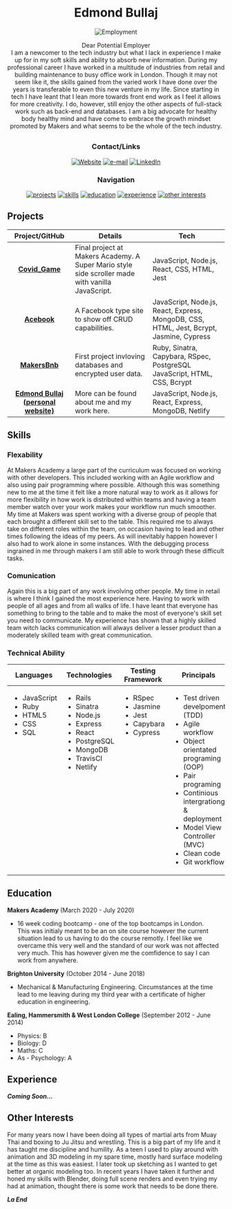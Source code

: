 <div align="center">

# Edmond Bullaj

![Employment](https://img.shields.io/badge/Employment_Status-Searching-red)

Dear Potential Employer  
I am a newcomer to the tech industry but what I lack in experience I make up for in my soft skills and ability to absorb new information. During my professional career I have worked in a multitude of industries from retail and building maintenance to busy office work in London. Though it may not seem like it, the skills gained from the varied work I have done over the years is transferable to even this new venture in my life. Since starting in tech I have leant that I lean more towards front end work as I feel it allows for more creativity. I do, however, still enjoy the other aspects of full-stack work such as back-end and databases. I am a big advocate for healthy body healthy mind and have come to embrace the growth mindset promoted by Makers and what seems to be the whole of the tech industry.       

<h2>

### Contact/Links

[![Website]](https://edmondbullaj.netlify.app/)
[![e-mail]](mailto:edmond.b@hotmail.co.uk)
[![LinkedIn]](https://www.linkedin.com/in/edmond-bullaj-2402a811a/)

### Navigation

[![projects](https://img.shields.io/badge/-Projects-red?style=for-the-badge)](#projects)
[![skills](https://img.shields.io/badge/-Skills-red?style=for-the-badge)](#skills)
[![education](https://img.shields.io/badge/-Education-red?style=for-the-badge)](#education)
[![experience](https://img.shields.io/badge/-Experience-red?style=for-the-badge)](#experience)
[![other interests](https://img.shields.io/badge/-Other_Interests-red?style=for-the-badge)](#other-interests)

</div>

</h2>

## Projects

| Project/GitHub          | Details                                                                                         | Tech                                |
| :---------------------: | ----------------------------------------------------------------------------------------------- | ----------------------------------- |
| **[Covid_Game]** | Final project at Makers Academy. A Super Mario style side scroller made with vanilla JavaScript. | JavaScript, Node.js, React, CSS, HTML, Jest |
| **[Acebook]** | A Facebook type site to show off CRUD capabilities. | JavaScript, Node.js, React, Express, MongoDB, CSS, HTML, Jest, Bcrypt, Jasmine, Cypress |
| **[MakersBnb]** | First project invloving databases and encrypted user data. | Ruby, Sinatra, Capybara, RSpec, PostgreSQL JavaScript, HTML, CSS, Bcrypt |
| **[Edmond Bullaj (personal website)]** | More can be found about me and my work here. | JavaScript, Node.js, React, Express, MongoDB, Netlify |

## Skills

### Flexability

At Makers Academy a large part of the curriculum was focused on working with other developers. This included working with an Agile workflow and also using pair programming where possible. Although this was something new to me at the time it felt like a more natural way to work as it allows for more flexibility in how work is distributed within teams and having a team member watch over your work makes your workflow run much smoother. My time at Makers was spent working with a diverse group of people that each brought a different skill set to the table. This required me to always take on different roles within the team, on occasion having to lead and other times following the ideas of my peers. As will inevitably happen however I also had to work alone in some instances. With the debugging process ingrained in me through makers I am still able to work through these difficult tasks.          

### Comunication

Again this is a big part of any work involving other people. My time in retail is where I think I gained the most experience here. Having to work with people of all ages and from all walks of life. I have leant that everyone has something to bring to the table and to make the most of everyone's skill set you need to communicate. My experience has shown that a highly skilled team witch lacks communication will always deliver a lesser product than a moderately skilled team with great communication.     

### Technical Ability

<table>
  <thead>
    <tr>
      <th>Languages</th>
      <th>Technologies</th>
      <th>Testing Framework</th>
      <th>Principals</th>
      <th>Other Technologies</th>
    </tr>
  </thead>
  <tbody>
    <tr>
      <td style="vertical-align: top">
        <ul>
          <li>JavaScript</li>
          <li>Ruby</li>
          <li>HTML5</li>
          <li>CSS</li>
          <li>SQL</li>
        </ul>
      </td>
      <td style="vertical-align: top">
        <ul>
          <li>Rails</li>
          <li>Sinatra</li>
          <li>Node.js</li>
          <li>Express</li>
          <li>React</li>
          <li>PostgreSQL</li>
          <li>MongoDB</li>
          <li>TravisCI</li>
          <li>Netlify</li>
        </ul>
      </td>
      <td style="vertical-align: top">
        <ul>
          <li>RSpec</li>
          <li>Jasmine</li>
          <li>Jest</li>
          <li>Capybara</li>
          <li>Cypress</li>
        </ul>
      </td>
      <td style="vertical-align: top">
        <ul>
          <li>Test driven develpoment (TDD)</li>
          <li>Agile workflow</li>
          <li>Object orientated programing (OOP)</li>
          <li>Pair programing</li>
          <li>Continious intergrationg & deployment</li>
          <li>Model View Controller (MVC)</li>
          <li>Clean code</li>
          <li>Git workflow</li>
        </ul>
      </td>
      <td style="vertical-align: top">
        <ul>
          <li>Git</li>
          <li>MongoDB</li>
          <li>PostgreSQL</li>
          <li>Blender</li>
          <li>Unity</li>
        </ul>
      </td>
    </tr>
  </tbody>
</table>

## Education

**Makers Academy**
(March 2020 - July 2020)
* 16 week coding bootcamp - one of the top bootcamps in London.  
This was initialy meant to be an on site course however the current situation lead to us having to do the course remotly. I feel like we overcame this very well and the standard of our work was not affected very much. This has however given me the comfidence to say I can work from anywhere.

**Brighton University**
(October 2014 - June 2018)
* Mechanical & Manufacturing Engineering.
Circumstances at the time lead to me leaving during my third year with a certificate of higher education in engineering.

**Ealing, Hammersmith & West London College**
(September 2012 - June 2014)
* Physics: B
* Biology: D
* Maths: C
* As - Psychology: A

## Experience

**_Coming Soon..._**

## Other Interests

For many years now I have been doing all types of martial arts from Muay Thai and boxing to Ju Jitsu and wrestling. This is a big part of my life and it has taught me discipline and humility.
As a teen I used to play around with animation and 3D modeling in my spare time, mostly hard surface modeling at the time as this was easiest. I later took up sketching as I wanted to get better at organic modeling too. In recent years I have taken it further and honed my skills with Blender, doing full scene renders and even trying my had at animation, thought there is some work that needs to be done there.

**_La End_**

<!-- Project Links -->

[Covid_Game]: https://github.com/edmond-b/Covid_Game
[Acebook]: https://github.com/edmond-b/acebook-NO-de-Problem
[MakersBnb]: https://github.com/edmond-b/Makersbnb
[Edmond Bullaj (personal website)]: https://github.com/edmond-b/website

<!-- Badge Links -->

[Website]: https://img.shields.io/badge/Website-grey?style=for-the-badge&logo=React&logoColor=red
[linkedIn]: https://img.shields.io/badge/LinkedIn-blue?style=for-the-badge&logo=linkedin
[e-mail]: https://img.shields.io/badge/email-orange?style=for-the-badge&logo=gmail&logoColor=white
